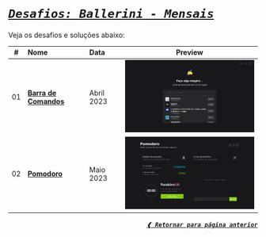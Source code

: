 [previous]: https://github.com/dreisss/challenges-ballerini

# [**_`Desafios: Ballerini - Mensais`_**](#desafios-ballerini---mensais)

Veja os desafios e soluções abaixo:

<div align="center">

|  #  | Nome                                   | Data       |                                Preview                                |
| :-: | :------------------------------------- | :--------- | :-------------------------------------------------------------------: |
| 01  | [**Barra de Comandos**](./2023/april/) | Abril 2023 | [<img width="400px" src="./2023/april/preview.png" />](./2023/april/) |
| 02  | [**Pomodoro**](./2023/may/)            | Maio 2023  |   [<img width="400px" src="./2023/may/preview.png" />](./2023/may/)   |

</div>

<div align="right">

[**_`❰ Retornar para página anterior`_**][previous]

</div>
